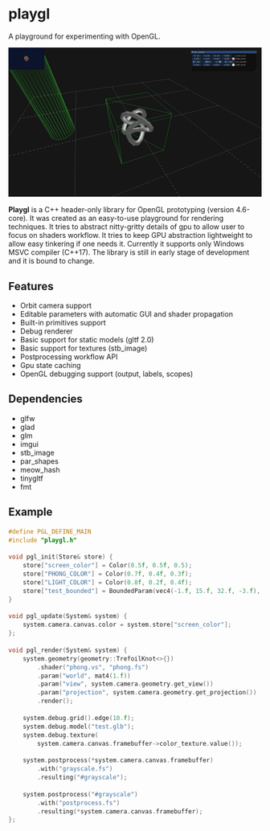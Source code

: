 # playgl
A playground for experimenting with OpenGL.

<p align="center"><img src="example.jpg" alt="example" width="600"/></p>

__Playgl__ is a C++ header-only library for OpenGL prototyping (version 4.6-core).
It was created as an easy-to-use playground for rendering techniques. It tries to abstract nitty-gritty details of gpu to allow user to focus on shaders workflow. It tries to keep GPU abstraction lightweight to allow easy tinkering if one needs it. Currently it supports only Windows MSVC compiler (C++17). The library is still in early stage of development and it is bound to change.

## Features
* Orbit camera support
* Editable parameters with automatic GUI and shader propagation
* Built-in primitives support
* Debug renderer
* Basic support for static models (gltf 2.0)
* Basic support for textures (stb_image)
* Postprocessing workflow API
* Gpu state caching
* OpenGL debugging support (output, labels, scopes)

## Dependencies
* glfw
* glad
* glm
* imgui
* stb_image
* par_shapes
* meow_hash
* tinygltf
* fmt

## Example
```c++
#define PGL_DEFINE_MAIN
#include "playgl.h"

void pgl_init(Store& store) {
    store["screen_color"] = Color(0.5f, 0.5f, 0.5);
    store["PHONG_COLOR"] = Color(0.7f, 0.4f, 0.3f);
    store["LIGHT_COLOR"] = Color(0.8f, 0.2f, 0.4f);
    store["test_bounded"] = BoundedParam(vec4(-1.f, 15.f, 32.f, -3.f), -5, 50);
}

void pgl_update(System& system) {
    system.camera.canvas.color = system.store["screen_color"];
};

void pgl_render(System& system) {
    system.geometry(geometry::TrefoilKnot<>{})
        .shader("phong.vs", "phong.fs")
        .param("world", mat4(1.f))
        .param("view", system.camera.geometry.get_view())
        .param("projection", system.camera.geometry.get_projection())
        .render();

    system.debug.grid().edge(10.f);
    system.debug.model("test.glb");
    system.debug.texture(
        system.camera.canvas.framebuffer->color_texture.value());

    system.postprocess(*system.camera.canvas.framebuffer)
        .with("grayscale.fs")
        .resulting("#grayscale");

    system.postprocess("#grayscale")
        .with("postprocess.fs")
        .resulting(*system.camera.canvas.framebuffer);
};
```

